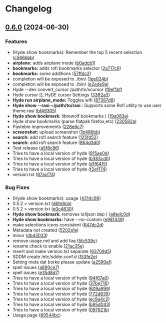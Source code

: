 # Changelog

## [0.6.0](https://github.com/kRHYME7/Hyde-cli/compare/v0.5.2...v0.6.0) (2024-06-30)


### Features

* (Hyde show bookmarks): Remember the top 5 recent selection ([c566bbb](https://github.com/kRHYME7/Hyde-cli/commit/c566bbb6b39983feb3e356eba61cedb69966012d))
* **airplane:** adds airplane mode ([b0adcb1](https://github.com/kRHYME7/Hyde-cli/commit/b0adcb15a5f3dc9905cec66d14f549ef7433d766))
* **bookmarks:** adds rofi bookmarks selector ([2a717c9](https://github.com/kRHYME7/Hyde-cli/commit/2a717c985e32b41c164cf7e14a2ffd9965d068ae))
* **bookmarks:** some additions ([57ffdc2](https://github.com/kRHYME7/Hyde-cli/commit/57ffdc2a7fa12e505a337f82c33cdf5e730701aa))
* completion will be exposed to ./bin/ ([1ee024b](https://github.com/kRHYME7/Hyde-cli/commit/1ee024b7018bdfbcea7d4ccbdc41a35e593d8a28))
* completion will be exposed to ./bin/ ([e2ede9a](https://github.com/kRHYME7/Hyde-cli/commit/e2ede9ae565bb5f1f6c71467cb5a530595b00736))
* Hyde --dev convert_cursor /path/to/xcursor ([f9ef1bf](https://github.com/kRHYME7/Hyde-cli/commit/f9ef1bf1e6f6f4b7d98e8face4f6dbfe35e68840))
* Hyde cursor []; HyDE cursor Settings ([33ff2a3](https://github.com/kRHYME7/Hyde-cli/commit/33ff2a33f262f9e959795a50f08c3ce053efc26b))
* **Hyde run airplane_mode:** Toggles wifi ([87387d8](https://github.com/kRHYME7/Hyde-cli/commit/87387d8e36ef010c83fddb5aeae2a4689ffb6288))
* **Hyde show <cmd> --rasi ~/path/to/rasi :** Supports some Rofi utility to use user theme.rasi ([bf49305](https://github.com/kRHYME7/Hyde-cli/commit/bf4930543f4110ee7824a93666cc298bca91c10a))
* **Hyde show bookmark:** librewolf bookmarks ) ([19a083e](https://github.com/kRHYME7/Hyde-cli/commit/19a083eeec22eacd5ae4ab501454fe4fe9a815af))
* Hyde show bookmarks (parse flatpak firefox,etc) ([230582a](https://github.com/kRHYME7/Hyde-cli/commit/230582a8db6901e09088a5dfd25300b3f7b820ff))
* Pastebin improvements ([228e6c7](https://github.com/kRHYME7/Hyde-cli/commit/228e6c755e1793cb2265f891a61241dd8bdd9286))
* **screenshot:** upload screenshot ([1b486bb](https://github.com/kRHYME7/Hyde-cli/commit/1b486bbfae415943dc5a7f4fdcd32b815e8d4277))
* **search:** add rofi search feature ([125fd52](https://github.com/kRHYME7/Hyde-cli/commit/125fd52723ea902303e39572feb0c298ea07dc46))
* **search:** add rofi search feature ([864d3d0](https://github.com/kRHYME7/Hyde-cli/commit/864d3d064554712b70b71b88a3ab629f2221e2ae))
* Test release ([a5f8c86](https://github.com/kRHYME7/Hyde-cli/commit/a5f8c860bc69775ffd2f3207959cb86c922b9ff3))
* Tries to have a local version of hyde ([915ae0d](https://github.com/kRHYME7/Hyde-cli/commit/915ae0dd2a92175dbd238d88fe9932b0fe562cc0))
* Tries to have a local version of hyde ([b383cd0](https://github.com/kRHYME7/Hyde-cli/commit/b383cd09e6ff55674dd5ff72559b0206c495b3e3))
* Tries to have a local version of hyde ([d1f64f5](https://github.com/kRHYME7/Hyde-cli/commit/d1f64f5c5b408e1a3b493fe09957d1fa339436ca))
* Tries to have a local version of hyde ([f2ef174](https://github.com/kRHYME7/Hyde-cli/commit/f2ef174d8b20d8ddc1dc061ef4bd2541c089ebb8))
* version.txt ([87acf74](https://github.com/kRHYME7/Hyde-cli/commit/87acf7400bbe04d79f161f946622b4b332d0b718))


### Bug Fixes

* (Hyde show bookmarks): usage ([4314c66](https://github.com/kRHYME7/Hyde-cli/commit/4314c66604359fdebc8ca77c706dbf3488db3993))
* 0.5.2 &gt; version.txt ([d6fe8cb](https://github.com/kRHYME7/Hyde-cli/commit/d6fe8cb1528eda0a69930b388f04c7b8faa22ff0))
* 0.5.2 &gt; version.txt ([e0c4630](https://github.com/kRHYME7/Hyde-cli/commit/e0c463026de8b33cf2fff76abbc294181e14f85f))
* **Hyde show bookmark:** removes lz4json dep ) ([a8edc0d](https://github.com/kRHYME7/Hyde-cli/commit/a8edc0d49c9477d4e1c6283825e1058c293ae495))
* **Hyde show bookmarks:** have  --no-custom ([e981439](https://github.com/kRHYME7/Hyde-cli/commit/e9814394ed2214ffad8cfe1b1edfb6f7b9e63d51))
* make selections icons consistent ([647dc2d](https://github.com/kRHYME7/Hyde-cli/commit/647dc2d585268060424898060057aeb5839897e2))
* Metadata not created ([5202a1e](https://github.com/kRHYME7/Hyde-cli/commit/5202a1e2ca51cdc547a56729d9edd789526f7a20))
* minor ([dbd3033](https://github.com/kRHYME7/Hyde-cli/commit/dbd30332ae0ed506306697bea67e268015287cf4))
* remove usage.md and add faq ([5fc539c](https://github.com/kRHYME7/Hyde-cli/commit/5fc539c3a6202111d28882b6f570f036e97e8b1a))
* rename check to enable ([21ac35e](https://github.com/kRHYME7/Hyde-cli/commit/21ac35e0b7c8e3eaf7d8883b60e6087bb7d7885f))
* revert and make version.txt separate ([63709d5](https://github.com/kRHYME7/Hyde-cli/commit/63709d555fb98735c7b2bc761b480b83878d6724))
* SDDM create /etc/sddm.conf.d ([f53fe2e](https://github.com/kRHYME7/Hyde-cli/commit/f53fe2ed4fa8914617f9cb2419d1fc33eaa19529))
* Setting meta dat borke please update ([a2590af](https://github.com/kRHYME7/Hyde-cli/commit/a2590afa249a9a634c29dd849b77fbb7decf748c))
* spell issues ([a890ce7](https://github.com/kRHYME7/Hyde-cli/commit/a890ce75aa03edff920c6e02eb6a59bbb75ba2d8))
* spell issues ([e35d8d7](https://github.com/kRHYME7/Hyde-cli/commit/e35d8d718b59dc62f8247e3d1ae7e80be0d6cf00))
* Tries to have a local version of hyde ([94f67a0](https://github.com/kRHYME7/Hyde-cli/commit/94f67a0db5c96c2073e72d2e6d38d3f42999b591))
* Tries to have a local version of hyde ([37be716](https://github.com/kRHYME7/Hyde-cli/commit/37be71697810e872b5519af3ee798d3144ae394c))
* Tries to have a local version of hyde ([609a999](https://github.com/kRHYME7/Hyde-cli/commit/609a999bf53796a2eba988e037a085d2990603fb))
* Tries to have a local version of hyde ([772d839](https://github.com/kRHYME7/Hyde-cli/commit/772d839f6ab9842661535ff1a8f70696bfb3df51))
* Tries to have a local version of hyde ([ec9a4c2](https://github.com/kRHYME7/Hyde-cli/commit/ec9a4c2be14a1f0fbe0a2755651c2ceb193c5ec0))
* Tries to have a local version of hyde ([b95d043](https://github.com/kRHYME7/Hyde-cli/commit/b95d0430e7985db12817c65e1ac30388657e9466))
* Tries to have a local version of hyde ([097921b](https://github.com/kRHYME7/Hyde-cli/commit/097921bc1d3d55b95ebd70a9e3f624b58e646799))
* Usage page ([89544bc](https://github.com/kRHYME7/Hyde-cli/commit/89544bccc88877f99f78ae201e11c29b4a1fd285))
